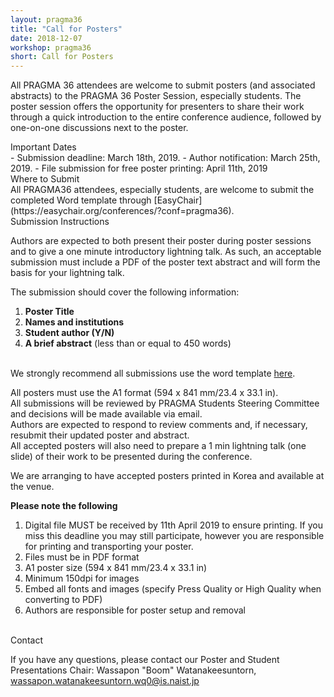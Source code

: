 ```yaml
---
layout: pragma36
title: "Call for Posters"
date: 2018-12-07
workshop: pragma36
short: Call for Posters
---
```



All PRAGMA 36 attendees are welcome to submit posters (and associated
abstracts) to the PRAGMA 36 Poster Session, especially students. The poster
session offers the opportunity for presenters to share their work through a
quick introduction to the entire conference audience, followed by one-on-one
discussions next to the poster.

<div class="border36">Important Dates</div>
- Submission deadline: March 18th, 2019.
- Author notification: March 25th, 2019.
- File submission for free poster printing: April 11th, 2019

<br>

<div class="border36">Where to Submit</div>
All PRAGMA36 attendees, especially students, are welcome to submit the
completed Word template through [EasyChair](https://easychair.org/conferences/?conf=pragma36).

<div class="border36">Submission Instructions</div>

Authors are expected to both present their poster during poster sessions and
to give a one minute introductory lightning talk. As such, an acceptable
submission must include a PDF of the poster text abstract and will form the
basis for your lightning talk.


The submission should cover the following information: 

1.	**Poster Title**
2.	**Names and institutions**
3.	**Student author (Y/N)**
4.	**A brief abstract** (less than or equal to 450 words)

<br>
We strongly recommend all submissions use the word template 
<a href="/images/pragma34/PRAGMA34_Poster_Abstract_Template2.dotx">here</a>.<br>

All posters must use the A1 format (594 x 841 mm/23.4 x 33.1 in).<br>
All submissions will be reviewed by PRAGMA Students Steering Committee and
decisions will be made available via email.<br>
Authors are expected to respond to review comments and, if necessary, resubmit
their updated poster and abstract.<br>
All accepted posters will also need to prepare a 1 min lightning talk (one
slide) of their work to be presented during the conference.<br>


We are arranging to have accepted posters printed in Korea and available at
the venue.<br>

<b>Please note the following</b>

1.	Digital file MUST be received by 11th April 2019 to ensure printing.
If you miss this deadline you may still participate, however you are
responsible for printing and transporting your poster.
2.	Files must be in PDF format
3.	A1 poster size (594 x 841 mm/23.4 x 33.1 in)
4.	Minimum 150dpi for images
5.	Embed all fonts and images (specify Press Quality or High Quality when
converting to PDF)
6.	Authors are responsible for poster setup and removal

<br>

<div class="border36">Contact</div>

If you have any questions, please contact our Poster and Student Presentations
Chair:
Wassapon "Boom" Watanakeesuntorn, wassapon.watanakeesuntorn.wq0@is.naist.jp

